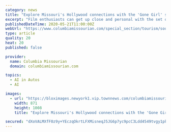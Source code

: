 ```yaml
---
category: news
title: "Explore Missouri's Hollywood connections with the 'Gone Girl' self-driving tour"
excerpt: "Film enthusiasts can get up close and personal with the set of the Oscar nominated film \"Gone Girl,\" filmed in Cape Girardeau, Missouri."
publishedDateTime: 2020-05-21T11:00:00Z
webUrl: "https://www.columbiamissourian.com/special_section/tourism/southeast_missouri/explore-missouris-hollywood-connections-with-the-gone-girl-self-driving-tour/article_98425fce-75c2-11ea-8ae4-77b4013187e4.html"
type: article
quality: 20
heat: 20
published: false

provider:
  name: Columbia Missourian
  domain: columbiamissourian.com

topics:
  - AI in Autos
  - AI

images:
  - url: "https://bloximages.newyork1.vip.townnews.com/columbiamissourian.com/content/tncms/custom/image/0e081d44-9b15-11ea-ad58-7b90bfa3b56a.jpg"
    width: 871
    height: 1008
    title: "Explore Missouri's Hollywood connections with the 'Gone Girl' self-driving tour"

secured: "dXoVALMXfF0z9y+YEczqOkrtLFXMisneqJ5JG6p7yc9pcC3Ldd4549tvgy1pkvmRHXmR/uf6F6r5+WjkDyURUNbh/+LvLWm6/l7aahYl6A8eXb4a2CIAKFobsefw5g0WySb1hC7gsidLRnfPo9YKhhD0fWriqJYm6XjF2zLe1uGkQHMaUcOnKYsyVYTORruAnWg+PBWl3ZiWNgRx+0PD68V5kmLPhqOKwD2j3u0Ep+LiBwKXy8u/1QbcUY1bUH+t8w04IxYkgr9wS1cSB5m7T0BB+USDHpddyXtNdETy2C1ntQ161MCrZRZ4nTIa0UcvNB1td0CGPwb6QkcumcnxyCNUOCq+3NSKU/454EYEOrdVCG3/T3Ek2j/CGSfjvyqxQJUvWeIczJPs/iK1KITmxiv55hiW6lQQfBPqZdfLaoVAIgPEzgy2Mt+hMz/55aTbL/5iNl7JunV7Y8ik97swnlxdDMFmzUSSO6zWQx42wPk=;4csmrCwyq3CpJpCYMgM+nA=="
---
```


